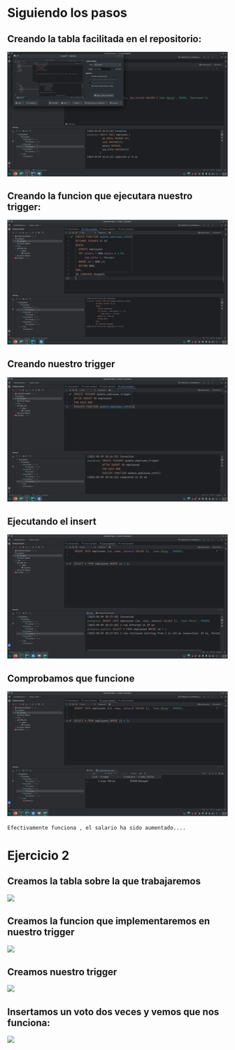 # Siguiendo los pasos


## Creando la tabla facilitada en el repositorio:

![](img/1.png)

## Creando la funcion que ejecutara nuestro trigger:

![](img/2.png)

## Creando nuestro trigger

![](img/3.png)


## Ejecutando el insert

![](img/4.png)


## Comprobamos que funcione

![](img/5.png)


```Efectivamente funciona , el salario ha sido aumentado.... ```


# Ejercicio 2

## Creamos la tabla sobre la que trabajaremos

![](img/6.png)

## Creamos la funcion que implementaremos en nuestro trigger

![](img/7.png)

## Creamos nuestro trigger

![](img/8.png)

## Insertamos un voto dos veces y vemos que nos funciona:

![](img/9.png)
